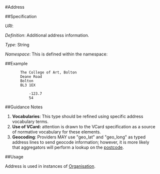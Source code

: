 #Address 

##Specification

*URI*: 

*Definition*: Additional address information.

*Type*: String

*Namespace*: This is defined within the namespace:

##Example
      
           The College of Art, Bolton
           Deane Road
           Bolton
           BL3 1EX
           
               -123.7
               54
      
##Guidance Notes

1.  **Vocabularies**: This type should be refined using specific address
    vocabulary terms.
2.  **Use of VCard:** attention is drawn to the VCard specification as a
    source of normative vocabulary for these elements.
3.  **Geocoding**: Providers MAY use "geo\_lat" and "geo\_long" as typed
    address lines to send geocode information; however, it is more
    likely that aggregators will perform a lookup on the
    [postcode](postcode.md).

##Usage

Address is used in instances of
[Organisation](Category%253AOrganisation_Types.md).
